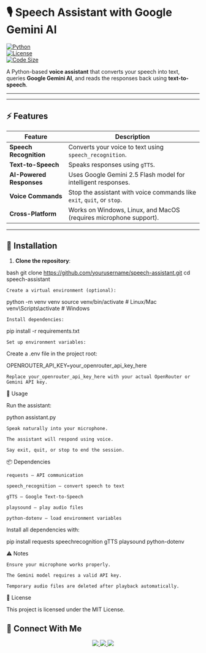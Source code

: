 # 🎙️ Speech Assistant with Google Gemini AI

[![Python](https://img.shields.io/badge/python-3.11+-blue)](https://www.python.org/)  
[![License](https://img.shields.io/badge/license-MIT-green)](LICENSE)  
[![Code Size](https://img.shields.io/github/languages/code-size/yourusername/speech-assistant)](https://github.com/yourusername/speech-assistant)  

A Python-based **voice assistant** that converts your speech into text, queries **Google Gemini AI**, and reads the responses back using **text-to-speech**.  

---


---

## ⚡ Features

| Feature | Description |
|---------|-------------|
| **Speech Recognition** | Converts your voice to text using `speech_recognition`. |
| **Text-to-Speech** | Speaks responses using `gTTS`. |
| **AI-Powered Responses** | Uses Google Gemini 2.5 Flash model for intelligent responses. |
| **Voice Commands** | Stop the assistant with voice commands like `exit`, `quit`, or `stop`. |
| **Cross-Platform** | Works on Windows, Linux, and MacOS (requires microphone support). |

---
## 🚀 Installation

1. **Clone the repository**:

bash
git clone https://github.com/yourusername/speech-assistant.git
cd speech-assistant

    Create a virtual environment (optional):

python -m venv venv
source venv/bin/activate  # Linux/Mac
venv\Scripts\activate     # Windows

    Install dependencies:

pip install -r requirements.txt

    Set up environment variables:

Create a .env file in the project root:

OPENROUTER_API_KEY=your_openrouter_api_key_here

    Replace your_openrouter_api_key_here with your actual OpenRouter or Gemini API key.

🎤 Usage

Run the assistant:

python assistant.py

    Speak naturally into your microphone.

    The assistant will respond using voice.

    Say exit, quit, or stop to end the session.

📦 Dependencies

    requests – API communication

    speech_recognition – convert speech to text

    gTTS – Google Text-to-Speech

    playsound – play audio files

    python-dotenv – load environment variables

Install all dependencies with:

pip install requests speechrecognition gTTS playsound python-dotenv

⚠️ Notes

    Ensure your microphone works properly.

    The Gemini model requires a valid API key.

    Temporary audio files are deleted after playback automatically.

📄 License

This project is licensed under the MIT License.


## 💬 Connect With Me

<p align="center">
  <a href="https://github.com/TGvenomYT">
    <img src="https://img.shields.io/badge/GitHub-000?style=for-the-badge&logo=github&logoColor=white"/>
  </a>
  <a href="https://Discord.com/users/tgvenom0441">
     <img src="https://img.shields.io/badge/Discord-5865F2?style=for-the-badge&logo=discord&logoColor=white"/>
  </a>
  <a href="mailto:rajicbe1969@gmail.com">
    <img src="https://img.shields.io/badge/Email-D14836?style=for-the-badge&logo=gmail&logoColor=white"/>
  </a>
</p>
